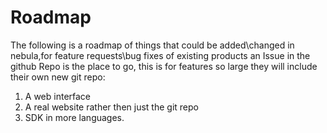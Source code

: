 # Roadmap

The following is a roadmap of things that could be added\changed in nebula,for feature requests\bug fixes of existing products an Issue in the github Repo is the place to go, this is for features so large they will include their own new git repo:

1. A web interface
2. A real website rather then just the git repo
3. SDK in more languages.